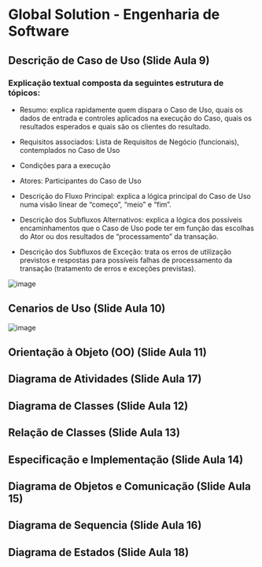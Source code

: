 # Global Solution - Engenharia de Software

## Descrição de Caso de Uso (Slide Aula 9)

### Explicação textual composta da seguintes estrutura de tópicos:

- Resumo: explica rapidamente quem dispara o Caso de Uso, quais os dados de entrada e controles aplicados na execução do Caso, quais os resultados esperados e quais são os clientes do resultado.

- Requisitos associados: Lista de Requisitos de Negócio (funcionais), contemplados no Caso de Uso

- Condições para a execução
- Atores: Participantes do Caso de Uso

- Descrição do Fluxo Principal: explica a lógica principal do Caso de Uso numa visão linear de “começo”, “meio” e “fim”.

- Descrição dos Subfluxos Alternativos: explica a lógica dos possíveis encaminhamentos que o Caso de Uso pode ter em função das escolhas do Ator ou dos resultados de “processamento” da transação.

- Descrição dos Subfluxos de Exceção: trata os erros de utilização previstos e respostas para possíveis falhas de processamento da transação (tratamento de erros e exceções previstas).

![image](https://user-images.githubusercontent.com/62342894/199133824-b0a73bc5-05f7-4081-bda9-d3237cd8ffe2.png)

## Cenarios de Uso (Slide Aula 10)

![image](https://user-images.githubusercontent.com/62342894/199134643-c52e3261-e99d-49a7-9072-e044ef5cc003.png)

## Orientação à Objeto (OO) (Slide Aula 11)
## Diagrama de Atividades (Slide Aula 17)
## Diagrama de Classes (Slide Aula 12)
## Relação de Classes (Slide Aula 13)
## Especificação e Implementação (Slide Aula 14)
## Diagrama de Objetos e Comunicação (Slide Aula 15)
## Diagrama de Sequencia (Slide Aula 16)
## Diagrama de Estados (Slide Aula 18)
